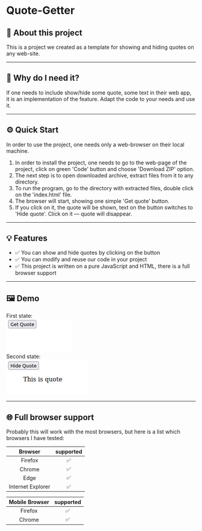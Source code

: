 # Quote-Getter

## 👋 About this project
This is a project we created as a template for showing and hiding quotes on any web-site.
***
## 🤔 Why do I need it?
If one needs to include show/hide some quote, some text in their web app, it is an implementation of the feature.
Adapt the code to your needs and use it.
***
## ⚙️ Quick Start
In order to use the project, one needs only a web-browser on their local machine.
1) In order to install the project, one needs to go to the web-page of the project, click on green 'Code' button and choose 'Download ZIP' option.
2) The next step is to open downloaded archive, extract files from it to any directory.
3) To run the program, go to the directory with extracted files, double click on the 'index.html' file.
4) The browser will start, showing one simple 'Get quote' button.
5) If you click on it, the quote will be shown, text on the button switches to 'Hide quote'. Click on it — quote will disappear.
***
## 💡 Features
- ✅ You can show and hide quotes by clicking on the button
- ✅ You can modify and reuse our code in your project
- ✅ This project is written on a pure JavaScript and HTML, there is a full browser support
***
## 🖼️ Demo
First state:<br>
![Image](./images/demo1.png)
<br>
Second state:<br>
![Image](./images/demo2.png)
***
## 🌐 Full browser support
Probably this will work with the most browsers, but here is a list which browsers I have tested:

|      Browser      | supported |
|:-----------------:|:---------:|
|      Firefox      |     ✅     |
|      Chrome       |     ✅     |
|        Edge       |     ✅     |
| Internet Explorer |     ✅     |

| Mobile Browser | supported |
|:--------------:|:---------:|
|     Firefox    |     ✅     |
|     Chrome     |     ✅     |
